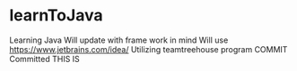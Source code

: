 # learnToJava
Learning Java
Will update with frame work in mind
Will use https://www.jetbrains.com/idea/
Utilizing teamtreehouse program
COMMIT
Committed 
THIS IS 

